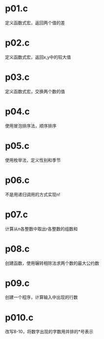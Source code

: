 # p01.c
定义函数式宏，返回两个值的差
# p02.c
定义函数式宏，返回x,y中的较大值
# p03.c
定义函数式宏，交换两个数的值
# p04.c
使用冒泡排序法，顺序排序
# p05.c
使用枚举法，定义性别和季节
# p06.c
不是用递归调用的方式实现n!
# p07.c
计算从n各整数中取出r各整数的组数和
# p08.c
创建函数，使用辗转相除法求两个数的最大公约数
# p09.c
创建一个程序，计算输入中出现的行数
# p010.c
改写8-10，将数字出现的字数用并排的*号表示